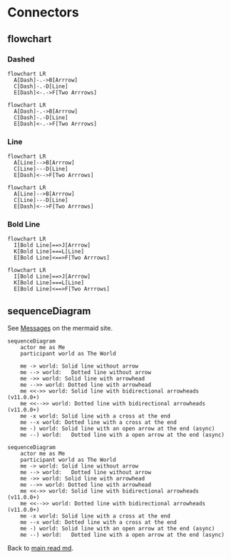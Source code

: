# Connectors

## flowchart

### Dashed
```text
flowchart LR
  A[Dash]-.->B[Arrrow]
  C[Dash]-.-D[Line]
  E[Dash]<-.->F[Two Arrrows]
```
```mermaid
flowchart LR
  A[Dash]-.->B[Arrrow]
  C[Dash]-.-D[Line]
  E[Dash]<-.->F[Two Arrrows]
```
### Line
```text
flowchart LR
  A[Line]-->B[Arrrow]
  C[Line]---D[Line]
  E[Dash]<-->F[Two Arrrows]
```
```mermaid
flowchart LR
  A[Line]-->B[Arrrow]
  C[Line]---D[Line]
  E[Dash]<-->F[Two Arrrows]
```
### Bold Line
```text
flowchart LR
  I[Bold Line]==>J[Arrrow]
  K[Bold Line]===L[Line] 
  E[Bold Line]<==>F[Two Arrrows]
```
```mermaid
flowchart LR
  I[Bold Line]==>J[Arrrow]
  K[Bold Line]===L[Line] 
  E[Bold Line]<==>F[Two Arrrows]
```
## sequenceDiagram
See [Messages](https://mermaid.js.org/syntax/sequenceDiagram.html#messages) on the mermaid site.

```text
sequenceDiagram
    actor me as Me
    participant world as The World

    me -> world: Solid line without arrow
    me --> world:	Dotted line without arrow
    me ->> world: Solid line with arrowhead
    me -->> world: Dotted line with arrowhead
    me <<->> world: Solid line with bidirectional arrowheads (v11.0.0+)
    me <<-->> world: Dotted line with bidirectional arrowheads (v11.0.0+)
    me -x world: Solid line with a cross at the end
    me --x world: Dotted line with a cross at the end
    me -) world: Solid line with an open arrow at the end (async)
    me --) world:	Dotted line with a open arrow at the end (async)
```

```mermaid
sequenceDiagram
    actor me as Me
    participant world as The World
    me -> world: Solid line without arrow
    me --> world:	Dotted line without arrow
    me ->> world: Solid line with arrowhead
    me -->> world: Dotted line with arrowhead
    me <<->> world: Solid line with bidirectional arrowheads (v11.0.0+)
    me <<-->> world: Dotted line with bidirectional arrowheads (v11.0.0+)
    me -x world: Solid line with a cross at the end
    me --x world: Dotted line with a cross at the end
    me -) world: Solid line with an open arrow at the end (async)
    me --) world:	Dotted line with a open arrow at the end (async)
```

Back to [main read md](readme.md).
